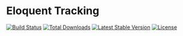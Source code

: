# Eloquent Tracking

<p>
<a href="https://travis-ci.org/gtkvn/eloquent-tracking"><img src="https://travis-ci.org/gtkvn/eloquent-tracking.svg" alt="Build Status"></a>
<a href="https://packagist.org/packages/gtk/eloquent-tracking"><img src="https://poser.pugx.org/gtk/eloquent-tracking/d/total.svg" alt="Total Downloads"></a>
<a href="https://packagist.org/packages/gtk/eloquent-tracking"><img src="https://poser.pugx.org/gtk/eloquent-tracking/v/stable.svg" alt="Latest Stable Version"></a>
<a href="https://packagist.org/packages/gtk/eloquent-tracking"><img src="https://poser.pugx.org/gtk/eloquent-tracking/license.svg" alt="License"></a>
</p>
